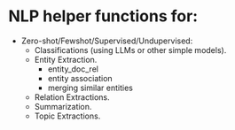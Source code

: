 # NLP helper functions for:
- Zero-shot/Fewshot/Supervised/Undupervised:
  - Classifications (using LLMs or other simple models).
  - Entity Extraction.
    - entity_doc_rel
    - entity association
    - merging similar entities
  - Relation Extractions.
  - Summarization.
  - Topic Extractions.